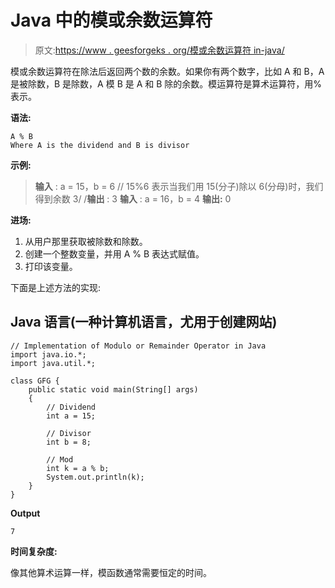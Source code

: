# Java 中的模或余数运算符

> 原文:[https://www . geesforgeks . org/模或余数运算符 in-java/](https://www.geeksforgeeks.org/modulo-or-remainder-operator-in-java/)

模或余数运算符在除法后返回两个数的余数。如果你有两个数字，比如 A 和 B，A 是被除数，B 是除数，A 模 B 是 A 和 B 除的余数。模运算符是算术运算符，用%表示。

**语法:**

```
A % B
Where A is the dividend and B is divisor
```

**示例:**

> **输入** : a = 15，b = 6
> // 15%6 表示当我们用 15(分子)除以 6(分母)时，我们得到余数 3/
> /**输出** : 3
> **输入** : a = 16，b = 4
> **输出:** 0

**进场:**

1.  从用户那里获取被除数和除数。
2.  创建一个整数变量，并用 A % B 表达式赋值。
3.  打印该变量。

下面是上述方法的实现:

## Java 语言(一种计算机语言，尤用于创建网站)

```
// Implementation of Modulo or Remainder Operator in Java
import java.io.*;
import java.util.*;

class GFG {
    public static void main(String[] args)
    {
        // Dividend
        int a = 15;

        // Divisor
        int b = 8;

        // Mod
        int k = a % b;
        System.out.println(k);
    }
}
```

**Output**

```
7
```

**时间复杂度:**

像其他算术运算一样，模函数通常需要恒定的时间。